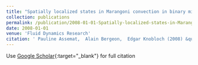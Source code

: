 ```yaml
---
title: "Spatially localized states in Marangoni convection in binary mixtures"
collection: publications
permalink: /publication/2008-01-01-Spatially-localized-states-in-Marangoni-convection-in-binary-mixtures
date: 2008-01-01
venue: 'Fluid Dynamics Research'
citation: ' Pauline Assemat,  Alain Bergeon,  Edgar Knobloch (2008) &quot;Spatially localized states in Marangoni convection in binary mixtures.&quot; <i>Fluid Dynamics Research</i>. 40, 852.'
---
```

Use [Google Scholar](https://scholar.google.com/scholar?q=Spatially+localized+states+in+Marangoni+convection+in+binary+mixtures){:target="_blank"} for full citation